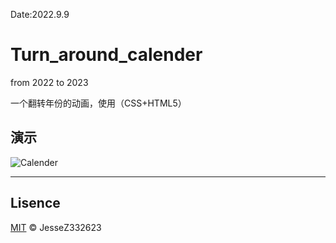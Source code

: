 Date:2022.9.9
# Turn_around_calender
from 2022 to 2023

一个翻转年份的动画，使用（CSS+HTML5）

演示
-------------------------------------------------------------------------------------------------------------

![Calender](https://user-images.githubusercontent.com/101250851/225878868-35cd5977-5813-4662-8e11-dd9f47c8aaba.gif)

-------------------------------------------------------------------------------------------------------------
Lisence
-------------------------------------------------------------------------------------------------------------

[MIT](https://choosealicense.com/licenses/mit/) © JesseZ332623

